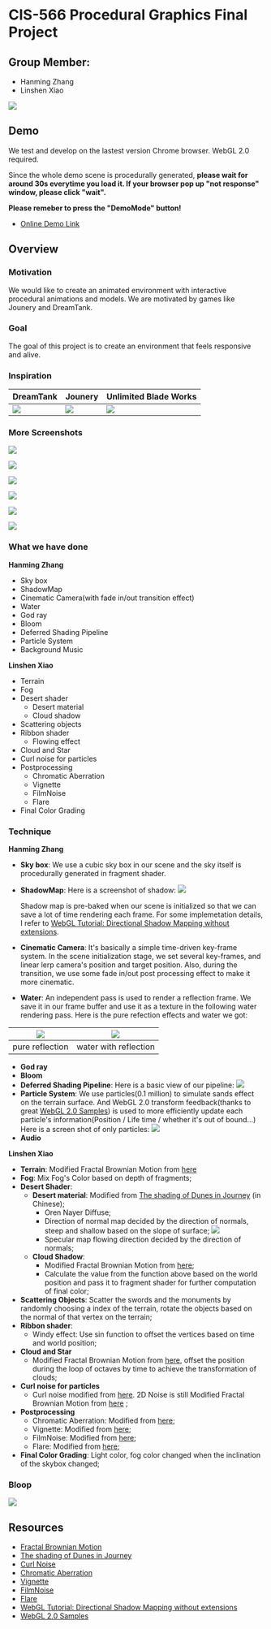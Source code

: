 # CIS-566 Procedural Graphics Final Project

## Group Member: 
- Hanming Zhang
- Linshen Xiao

![](img/5.png)

## Demo

We test and develop on the lastest version Chrome browser. WebGL 2.0 required.

Since the whole demo scene is procedurally generated, **please wait for around 30s everytime you load it. If your browser pop up "not response" window, please click "wait".**

**Please remeber to press the "DemoMode" button!**

- [Online Demo Link](https://hanmingzhang.github.io/homework-final/)

## Overview

### Motivation

We would like to create an animated environment with interactive procedural animations and models. We are motivated by games like Jounery and DreamTank. 

### Goal

The goal of this project is to create an environment that feels responsive and alive.

### Inspiration

|DreamTank|Jounery|Unlimited Blade Works|
|--------------|--------------|--------------|
|![](img/DreamTank.jpg)|![](img/Jounery.png)|![](img/Unlimited.png)|

### More Screenshots
![](img/1.png)

![](img/2.png)

![](img/8.png)

![](img/4.png)

![](img/10.png)

![](img/11.png)

### What we have done

**Hanming Zhang**
	
- Sky box
- ShadowMap
- Cinematic Camera(with fade in/out transition effect)
- Water
- God ray
- Bloom
- Deferred Shading Pipeline
- Particle System
- Background Music

**Linshen Xiao**

- Terrain
- Fog
- Desert shader
	- Desert material
	- Cloud shadow
- Scattering objects
- Ribbon shader
	- Flowing effect
- Cloud and Star
- Curl noise for particles
- Postprocessing
	- Chromatic Aberration
	- Vignette
	- FilmNoise
	- Flare
- Final Color Grading

### Technique

**Hanming Zhang**

- **Sky box**:
	We use a cubic sky box in our scene and the sky itself is procedurally generated in fragment shader.
- **ShadowMap**:
	Here is a screenshot of shadow:
	![](./img/shadow.jpg)

	Shadow map is pre-baked when our scene is initialized so that we can save a lot of time rendering each frame. For some implemetation details, I refer to [WebGL Tutorial: Directional Shadow Mapping without extensions](http://www.chinedufn.com/webgl-shadow-mapping-tutorial/).
- **Cinematic Camera**:
	It's basically a simple time-driven key-frame system. In the scene initialization stage, we set several key-frames, and linear lerp camera's position and target position. Also, during the transition, we use some fade in/out post processing effect to make it more cinematic.
- **Water**:
	An independent pass is used to render a reflection frame. We save it in our frame buffer and use it as a texture in the following water rendering pass. Here is the pure refection effects and water we got:

|![](./img/2.jpg) | ![](./img/4.jpg)|
|-----------------|-----------------|
|pure reflection  | water with reflection|

- **God ray**
- **Bloom**
- **Deferred Shading Pipeline**:
	Here is a basic view of our pipeline:
	![](./img/pipeline.jpg)
- **Particle System**:
	We use particles(0.1 million) to simulate sands effect on the terrain surface. And WebGL 2.0 transform feedback(thanks to great [WebGL 2.0 Samples](http://webglsamples.org/WebGL2Samples/)) is used to more efficiently update each particle's information(Position / Life time / whether it's out of bound...) Here is a screen shot of only particles:
	![](./img/particles.gif)
- **Audio**

**Linshen Xiao**

- **Terrain**: Modified Fractal Brownian Motion from [here](https://thebookofshaders.com/13/)
- **Fog**: Mix Fog's Color based on depth of fragments;
- **Desert Shader**:
	- **Desert material**: Modified from [The shading of Dunes in Journey](https://zhuanlan.zhihu.com/p/33890890) (in Chinese);
		- Oren Nayer Diffuse;
		- Direction of normal map decided by the direction of normals, steep and shallow based on the slope of surface;
		![](img/direction.jpg)
		- Specular map flowing direction decided by the direction of normals;
	- **Cloud Shadow**:
		- Modified Fractal Brownian Motion from [here](https://thebookofshaders.com/13/);
		- Calculate the value from the function above based on the world position and pass it to fragment shader for further computation of final color;
- **Scattering Objects**: Scatter the swords and the monuments by randomly choosing a index of the terrain, rotate the objects based on the normal of that vertex on the terrain;
- **Ribbon shader**:
	- Windy effect: Use sin function to offset the vertices based on time and world position;
- **Cloud and Star**
	- Modified Fractal Brownian Motion from [here](https://thebookofshaders.com/13/), offset the position during the loop of octaves by time to achieve the transformation of clouds;
- **Curl noise for particles**
	- Curl noise modified from [here](http://petewerner.blogspot.com/2015/02/intro-to-curl-noise.html). 2D Noise is still Modified Fractal Brownian Motion from [here](https://thebookofshaders.com/13/) ;
- **Postprocessing**
	- Chromatic Aberration: Modified from [here](https://www.shadertoy.com/view/4ttXWM);
	- Vignette: Modified from [here](https://www.shadertoy.com/view/lsKSWR);
	- FilmNoise: Modified from [here](https://www.shadertoy.com/view/4sXSWs);
	- Flare: Modified from [here](https://www.shadertoy.com/view/4sX3Rs);
- **Final Color Grading**: Light color, fog color changed when the inclination of the skybox changed;

### Bloop
 ![](img/bloop.jpg)


## Resources

- [Fractal Brownian Motion](https://thebookofshaders.com/13/)
- [The shading of Dunes in Journey](https://zhuanlan.zhihu.com/p/33890890)
- [Curl Noise](http://petewerner.blogspot.com/2015/02/intro-to-curl-noise.html)
- [Chromatic Aberration](https://www.shadertoy.com/view/4ttXWM)
- [Vignette](https://www.shadertoy.com/view/lsKSWR)
- [FilmNoise](https://www.shadertoy.com/view/4sXSWs)
- [Flare](https://www.shadertoy.com/view/4sX3Rs)
- [WebGL Tutorial: Directional Shadow Mapping without extensions](http://www.chinedufn.com/webgl-shadow-mapping-tutorial/)
- [WebGL 2.0 Samples](http://webglsamples.org/WebGL2Samples/)














